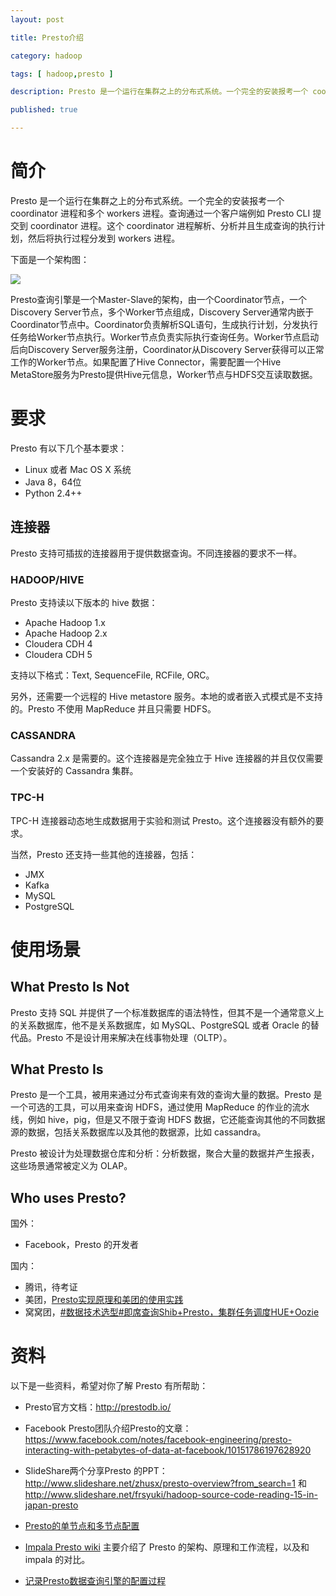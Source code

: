 ```yaml
---
layout: post

title: Presto介绍

category: hadoop

tags: [ hadoop,presto ]

description: Presto 是一个运行在集群之上的分布式系统。一个完全的安装报考一个 coordinator  进程和多个 workers 进程。查询通过一个客户端例如 Presto CLI 提交到 coordinator 进程。这个 coordinator 进程解析、分析并且生成查询的执行计划，然后将执行过程分发到 workers 进程。

published: true

---
```


# 简介

Presto 是一个运行在集群之上的分布式系统。一个完全的安装报考一个 coordinator  进程和多个 workers 进程。查询通过一个客户端例如 Presto CLI 提交到 coordinator 进程。这个 coordinator 进程解析、分析并且生成查询的执行计划，然后将执行过程分发到 workers 进程。

下面是一个架构图：

![](http://prestodb.io/static/presto-overview.png)

Presto查询引擎是一个Master-Slave的架构，由一个Coordinator节点，一个Discovery Server节点，多个Worker节点组成，Discovery Server通常内嵌于Coordinator节点中。Coordinator负责解析SQL语句，生成执行计划，分发执行任务给Worker节点执行。Worker节点负责实际执行查询任务。Worker节点启动后向Discovery Server服务注册，Coordinator从Discovery Server获得可以正常工作的Worker节点。如果配置了Hive Connector，需要配置一个Hive MetaStore服务为Presto提供Hive元信息，Worker节点与HDFS交互读取数据。

# 要求

Presto 有以下几个基本要求：

- Linux 或者 Mac OS X 系统
- Java 8，64位
- Python 2.4++

## 连接器

Presto 支持可插拔的连接器用于提供数据查询。不同连接器的要求不一样。

### HADOOP/HIVE

Presto 支持读以下版本的 hive 数据：

- Apache Hadoop 1.x
- Apache Hadoop 2.x
- Cloudera CDH 4
- Cloudera CDH 5

支持以下格式：Text, SequenceFile, RCFile, ORC。

另外，还需要一个远程的 Hive metastore 服务。本地的或者嵌入式模式是不支持的。Presto 不使用 MapReduce 并且只需要 HDFS。

### CASSANDRA

Cassandra 2.x 是需要的。这个连接器是完全独立于 Hive 连接器的并且仅仅需要一个安装好的 Cassandra 集群。

### TPC-H

TPC-H 连接器动态地生成数据用于实验和测试 Presto。这个连接器没有额外的要求。

当然，Presto 还支持一些其他的连接器，包括：

- JMX
- Kafka
- MySQL
- PostgreSQL

# 使用场景

## What Presto Is Not

Presto 支持 SQL 并提供了一个标准数据库的语法特性，但其不是一个通常意义上的关系数据库，他不是关系数据库，如 MySQL、PostgreSQL 或者 Oracle 的替代品。Presto 不是设计用来解决在线事物处理（OLTP）。

## What Presto Is

Presto 是一个工具，被用来通过分布式查询来有效的查询大量的数据。Presto 是一个可选的工具，可以用来查询 HDFS，通过使用 MapReduce 的作业的流水线，例如 hive，pig，但是又不限于查询 HDFS 数据，它还能查询其他的不同数据源的数据，包括关系数据库以及其他的数据源，比如 cassandra。

Presto 被设计为处理数据仓库和分析：分析数据，聚合大量的数据并产生报表，这些场景通常被定义为 OLAP。

## Who uses Presto?

国外：

- Facebook，Presto 的开发者

国内：

- 腾讯，待考证
- 美团，[Presto实现原理和美团的使用实践](http://tech.meituan.com/presto.html)
- 窝窝团，[#数据技术选型#即席查询Shib+Presto，集群任务调度HUE+Oozie](http://www.cnblogs.com/zhengyun_ustc/p/55solution7.html)

# 资料

以下是一些资料，希望对你了解 Presto 有所帮助：

- Presto官方文档：<http://prestodb.io/>

- Facebook Presto团队介绍Presto的文章： <https://www.facebook.com/notes/facebook-engineering/presto-interacting-with-petabytes-of-data-at-facebook/10151786197628920>

- SlideShare两个分享Presto 的PPT： <http://www.slideshare.net/zhusx/presto-overview?from_search=1> 和 <http://www.slideshare.net/frsyuki/hadoop-source-code-reading-15-in-japan-presto>

- [Presto的单节点和多节点配置](http://www.dw4e.com/?p=141)
- [Impala Presto wiki](http://wangmeng.us/notes/Impala/) 主要介绍了 Presto 的架构、原理和工作流程，以及和 impala 的对比。
- [记录Presto数据查询引擎的配置过程](http://www.cnblogs.com/tonghu008/p/3547795.html)











